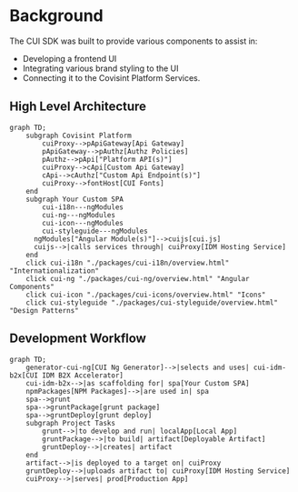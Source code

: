 # Background

The CUI SDK was built to provide various components to assist in:

* Developing a frontend UI
* Integrating various brand styling to the UI
* Connecting it to the Covisint Platform Services.

## High Level Architecture

```mermaid
graph TD;
    subgraph Covisint Platform
        cuiProxy-->pApiGateway[Api Gateway]
        pApiGateway-->pAuthz[Authz Policies]
        pAuthz-->pApi["Platform API(s)"]
        cuiProxy-->cApi[Custom Api Gateway]
        cApi-->cAuthz["Custom Api Endpoint(s)"]
        cuiProxy-->fontHost[CUI Fonts]
    end
    subgraph Your Custom SPA
        cui-i18n---ngModules
        cui-ng---ngModules
        cui-icon---ngModules
        cui-styleguide---ngModules
      ngModules["Angular Module(s)"]-->cuijs[cui.js]
      cuijs-->|calls services through| cuiProxy[IDM Hosting Service]
    end
    click cui-i18n "./packages/cui-i18n/overview.html" "Internationalization"
    click cui-ng "./packages/cui-ng/overview.html" "Angular Components"
    click cui-icon "./packages/cui-icons/overview.html" "Icons"
    click cui-styleguide "./packages/cui-styleguide/overview.html" "Design Patterns"
```

## Development Workflow

```mermaid
graph TD;
    generator-cui-ng[CUI Ng Generator]-->|selects and uses| cui-idm-b2x[CUI IDM B2X Accelerator]
    cui-idm-b2x-->|as scaffolding for| spa[Your Custom SPA]
    npmPackages[NPM Packages]-->|are used in| spa
    spa-->grunt
    spa-->gruntPackage[grunt package]
    spa-->gruntDeploy[grunt deploy]
    subgraph Project Tasks
        grunt-->|to develop and run| localApp[Local App]
        gruntPackage-->|to build| artifact[Deployable Artifact]
        gruntDeploy-->|creates| artifact
    end
    artifact-->|is deployed to a target on| cuiProxy
    gruntDeploy-->|uploads artifact to| cuiProxy[IDM Hosting Service]
    cuiProxy-->|serves| prod[Production App]
```


